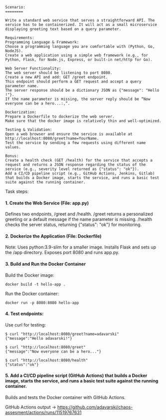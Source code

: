 ```
Scenario:
========

Write a standard web service that serves a straightforward API. The service has to be containerized. It will act as a small microservice displaying greeting text based on a query parameter.

Requirements:
Programming Language & Framework:
Choose a programming language you are comfortable with (Python, Go, NodeJS).
Create a web application using a simple web framework (e.g., for Python, Flask, for Node.js, Express, or built-in net/http for Go).

Web Server Functionality:
The web server should be listening to port 8080.
Create a new API and add: GET /greet endpoint.
This endpoint should perform a GET request and accept a query parameter name.
The server response should be a dictionary JSON as {"message": "Hello !"}.
If the name parameter is missing, the server reply should be “Now everyone can be a hero...:,”.

Dockerization:
Prepare a Dockerfile to dockerize the web server.
Make sure that the docker image is relatively thin and well-optimized.

Testing & Validation:
Open a web browser and ensure the service is available at http://localhost:8080/greet?name=YourName.
Test the service by sending a few requests using different name values.

Bonus:
Create a health check (GET /health) for the service that accepts a request and returns a JSON response regarding the status of the service (e.g., severity level returned as {"status": "ok"}).
Add a CI/CD pipeline script (e.g., GitHub Actions, Jenkins, Gitlab) that builds a Docker image, starts the service, and runs a basic test suite against the running container.
```
Task steps:

#### 1. Create the Web Service (File: app.py)

Defines two endpoints, /greet and /health.
/greet returns a personalized greeting or a default message if the name parameter is missing.
/health checks the server status, returning {"status": "ok"} for monitoring.

#### 2. Dockerize the Application (File: Dockerfile)

Note: Uses python:3.9-slim for a smaller image. Installs Flask and sets up the /app directory. Exposes port 8080 and runs app.py.

#### 3. Build and Run the Docker Container

Build the Docker image:

```
docker build -t hello-app .
```
Run the Docker container:

```
docker run -p 8080:8080 hello-app
```
#### 4. Test endpoints:

Use curl for testing:
```
$ curl "http://localhost:8080/greet?name=adavarski"
{"message":"Hello adavarski!"}

$ curl "http://localhost:8080/greet"
{"message":"Now everyone can be a hero..."}

$ curl "http://localhost:8080/health"
{"status":"ok"}
```

#### 5. Add a CI/CD pipeline script (GitHub Actions) that builds a Docker image, starts the service, and runs a basic test suite against the running container.

Builds and tests the Docker container with GitHub Actions.

GitHub Actions output -> https://github.com/adavarski/chaos-assesment/actions/runs/11519767631
